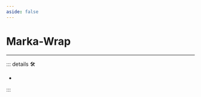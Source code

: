 ```yaml
---
aside: false
---
```

# Marka-Wrap

---

<!-- =================================================== -->
<!-- =================================================== -->
<!-- =================================================== -->
<!-- =================================================== -->
<!-- =================================================== -->
::: details 🛠

-

:::
